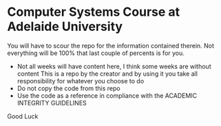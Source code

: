# Computer Systems Course at Adelaide University

You will have to scour the repo for the information contained therein. Not everything will be 100% that last couple of percents is for you.
- Not all weeks will have content here, I think some weeks are without content 
This is a repo by the creator and by using it you take all responsibility for whatever you choose to do
- Do not copy the code from this repo
- Use the code as a reference in compliance with the ACADEMIC INTEGRITY GUIDELINES


Good Luck
